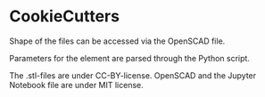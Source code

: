 # CookieCutters

Shape of the files can be accessed via the OpenSCAD file.

Parameters for the element are parsed through the Python script. 

The .stl-files are under CC-BY-license.
OpenSCAD and the Jupyter Notebook file are under MIT license.
